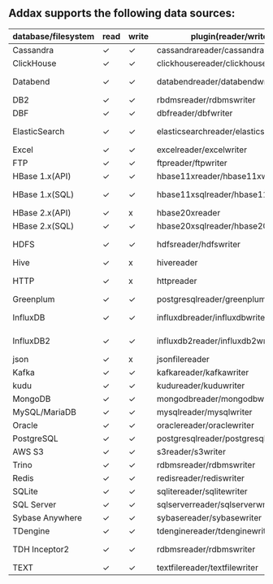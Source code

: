 ## Addax supports the following data sources:

| database/filesystem | read | write | plugin(reader/writer)                   | memo                            |
| ------------------- | --- | --- |-----------------------------------------| ------------------------------- |
| Cassandra           | ✓  | ✓  | cassandrareader/cassandrawriter         |                                 |
| ClickHouse          | ✓  | ✓  | clickhousereader/clickhousewriter       |                                 |
| Databend            | ✓   | ✓  | databendreader/databendwriter           | support [Databend][8]           |
| DB2                 | ✓  | ✓  | rbdmsreader/rdbmswriter                 | not fully tested                |
| DBF                 | ✓  | ✓  | dbfreader/dbfwriter                     |                                 |
| ElasticSearch       | ✓  | ✓  | elasticsearchreader/elasticsearchwriter | originally from [@Kestrong][1]  |
| Excel               | ✓  | ✓  | excelreader/excelwriter                 |                                 |
| FTP                 | ✓  | ✓  | ftpreader/ftpwriter                     |                                 |
| HBase 1.x(API)      | ✓  | ✓  | hbase11xreader/hbase11xwriter           | use HBASE API                   |
| HBase 1.x(SQL)      | ✓  | ✓  | hbase11xsqlreader/hbase11xsqlwriter     | use Phoenix[Phoenix][2]         |
| HBase 2.x(API)      | ✓  | x  | hbase20xreader                          | use HBase API                   |
| HBase 2.x(SQL)      | ✓  | ✓  | hbase20xsqlreader/hbase20xsqlwriter     | via [Phoenix][2]                |
| HDFS                | ✓  | ✓  | hdfsreader/hdfswriter                   | support HDFS 2.0 or later       |
| Hive                | ✓  | x  | hivereader                              |                                 |
| HTTP                | ✓  | x  | httpreader                              | support RestFul API             |
| Greenplum           | ✓  | ✓  | postgresqlreader/greenplumwriter        |                                 |
| InfluxDB            | ✓  | ✓  | influxdbreader/influxdbwriter           | ONLY support InfluxDB 1.x       |
| InfluxDB2           | ✓  | ✓  | influxdb2reader/influxdb2writer         | ONLY InfluxDB 2.0 or later      |
| json                | ✓  | x  | jsonfilereader                          |                                 |
| Kafka               | ✓  | ✓  | kafkareader/kafkawriter                 |                                 |
| kudu                | ✓  | ✓  | kudureader/kuduwriter                   |                                 |
| MongoDB             | ✓  | ✓  | mongodbreader/mongodbwriter             |                                 |
| MySQL/MariaDB       | ✓  | ✓  | mysqlreader/mysqlwriter                 |                                 |
| Oracle              | ✓  | ✓  | oraclereader/oraclewriter               |                                 |
| PostgreSQL          | ✓  | ✓  | postgresqlreader/postgresqlwriter       |                                 |
| AWS S3              | ✓  | ✓  | s3reader/s3writer                       | [AWS S3][6], [MinIO][7]         |
| Trino               | ✓  | ✓  | rdbmsreader/rdbmswriter                 | [trino][3]                      |
| Redis               | ✓  | ✓  | redisreader/rediswriter                 |                                 |
| SQLite              | ✓  | ✓  | sqlitereader/sqlitewriter               |                                 |
| SQL Server          | ✓  | ✓  | sqlserverreader/sqlserverwriter         |                                 |
| Sybase Anywhere     | ✓  | ✓  | sybasereader/sybasewriter               |                                 |
| TDengine            | ✓  | ✓  | tdenginereader/tdenginewriter           | [TDengine][4]                   |
| TDH Inceptor2       | ✓  | ✓  | rdbmsreader/rdbmswriter                 | [Transwarp TDH][5] 5.1 or later |
| TEXT                | ✓  | ✓  | textfilereader/textfilewriter           |                                 |

[1]: https://github.com/Kestrong/datax-elasticsearch
[2]: https://phoenix.apache.org
[3]: https://trino.io
[4]: https://www.taosdata.com/cn/
[5]: http://transwarp.cn/
[6]: https://aws.amazon.com/s3
[7]: https://min.io/
[8]: https://databend.rs

